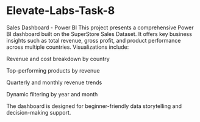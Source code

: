 # Elevate-Labs-Task-8
Sales Dashboard - Power BI
This project presents a comprehensive Power BI dashboard built on the SuperStore Sales Dataset. It offers key business insights such as total revenue, gross profit, and product performance across multiple countries. Visualizations include:

Revenue and cost breakdown by country

Top-performing products by revenue

Quarterly and monthly revenue trends

Dynamic filtering by year and month

The dashboard is designed for beginner-friendly data storytelling and decision-making support.
